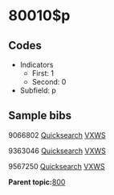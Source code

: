 # 80010$p

## Codes

-   Indicators
    -   First: 1
    -   Second: 0
-   Subfield: p

## Sample bibs

9066802 [Quicksearch](https://search.library.yale.edu/catalog/9066802) [VXWS](http://prodorbis.library.yale.edu:7014/vxws/GetHoldingsService?bibId=9066802)

9363046 [Quicksearch](https://search.library.yale.edu/catalog/9363046) [VXWS](http://prodorbis.library.yale.edu:7014/vxws/GetHoldingsService?bibId=9363046)

9567250 [Quicksearch](https://search.library.yale.edu/catalog/9567250) [VXWS](http://prodorbis.library.yale.edu:7014/vxws/GetHoldingsService?bibId=9567250)

**Parent topic:**[800](../../tags/800/800.md)

